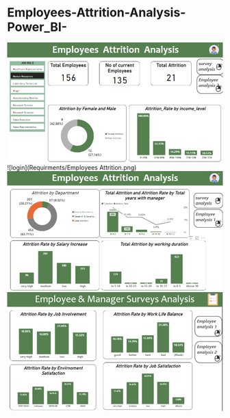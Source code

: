 # Employees-Attrition-Analysis-Power_BI-
![login](https://github.com/shoroukabdelraouf/Employees-Attrition-Analysis-Power_BI-/blob/c2b18c7d8cf58f22b6692a33cba2ff1fec046047/Requirments/Employees%20Attrition.png)
![login](Requirments/Employees Attrition.png)
![login](https://github.com/shoroukabdelraouf/Employees-Attrition-Analysis-Power_BI-/blob/8ccc6e9c3f1c91c836d11ce9fe373c1e3418a293/Requirments/Employees%20Attrition%202.png)
![login](https://github.com/shoroukabdelraouf/Employees-Attrition-Analysis-Power_BI-/blob/d2fb414e8f0961ffac1b3c0694b43d6ff51758be/Requirments/Employees%20Attrition%20survey.png)
